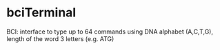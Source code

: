 bciTerminal
===========

BCI: interface to type up to 64 commands using DNA alphabet (A,C,T,G), length of the word 3 letters (e.g. ATG)
